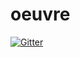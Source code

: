 # oeuvre

[![Gitter](https://badges.gitter.im/radsaggi/oeuvre.svg)](https://gitter.im/radsaggi/oeuvre?utm_source=badge&utm_medium=badge&utm_campaign=pr-badge&utm_content=badge)